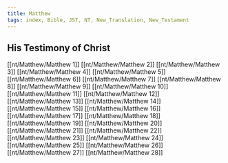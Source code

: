 ```yaml
---
title: Matthew
tags: index, Bible, JST, NT, New_Translation, New_Testament
---
```


## His Testimony of Christ

[[nt/Matthew/Matthew 1]]
[[nt/Matthew/Matthew 2]]
[[nt/Matthew/Matthew 3]]
[[nt/Matthew/Matthew 4]]
[[nt/Matthew/Matthew 5]]
[[nt/Matthew/Matthew 6]]
[[nt/Matthew/Matthew 7]]
[[nt/Matthew/Matthew 8]]
[[nt/Matthew/Matthew 9]]
[[nt/Matthew/Matthew 10]]
[[nt/Matthew/Matthew 11]]
[[nt/Matthew/Matthew 12]]
[[nt/Matthew/Matthew 13]]
[[nt/Matthew/Matthew 14]]
[[nt/Matthew/Matthew 15]]
[[nt/Matthew/Matthew 16]]
[[nt/Matthew/Matthew 17]]
[[nt/Matthew/Matthew 18]]
[[nt/Matthew/Matthew 19]]
[[nt/Matthew/Matthew 20]]
[[nt/Matthew/Matthew 21]]
[[nt/Matthew/Matthew 22]]
[[nt/Matthew/Matthew 23]]
[[nt/Matthew/Matthew 24]]
[[nt/Matthew/Matthew 25]]
[[nt/Matthew/Matthew 26]]
[[nt/Matthew/Matthew 27]]
[[nt/Matthew/Matthew 28]]
